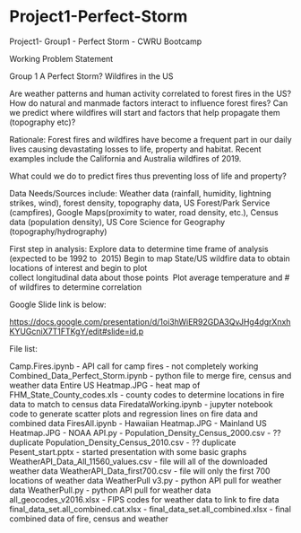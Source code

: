 # Project1-Perfect-Storm
Project1- Group1 - Perfect Storm - CWRU Bootcamp

Working Problem Statement

Group 1
A Perfect Storm? Wildfires in the US

Are weather patterns and human activity correlated to forest fires in the US?
    How do natural and manmade factors interact to influence forest fires?
    Can we predict where wildfires will start and factors that help propagate them     
(topography etc)?

Rationale: Forest fires and wildfires have become a frequent part in our daily lives causing devastating losses to life, property and habitat. Recent examples include the California and Australia wildfires of 2019. 

What could we do to predict fires thus preventing loss of life and property?

Data Needs/Sources include: Weather data (rainfall, humidity, lightning strikes, wind), forest density, topography data, US Forest/Park Service (campfires), Google Maps(proximity to water, road density, etc.), Census data (population density), US Core Science for Geography (topography/hydrography)

First step in analysis:
    Explore data to determine time frame of analysis (expected to be 1992 to 
2015)
    Begin to map State/US wildfire data to obtain locations of interest and begin to     plot     
collect longitudinal data about those points
 Plot average temperature and # of wildfires to determine correlation

Google Slide link is below:

https://docs.google.com/presentation/d/1oi3hWiER92GDA3QvJHg4dgrXnxhKYUGcniX7T1FTKgY/edit#slide=id.p

File list:

Camp.Fires.ipynb - API call for camp fires - not completely working
Combined_Data_Perfect_Storm.ipynb - python file to merge fire, census and weather data
Entire US Heatmap.JPG - heat map of 
FHM_State_County_codes.xls - county codes to determine locations in fire data to match to census data
FiredataWorking.ipynb - jupyter notebook code to generate scatter plots and regression lines on fire data and combined data
FiresAll.ipynb -
Hawaiian Heatmap.JPG -
Mainland US Heatmap.JPG -
NOAA API.py -
Population_Density_Census_2000.csv - ?? duplicate
Population_Density_Census_2010.csv - ?? duplicate
Pesent_start.pptx - started presentation with some basic graphs
WeatherAPI_Data_All_11560_values.csv - file will all of the downloaded weather data
WeatherAPI_Data_first700.csv - file will only the first 700 locations of weather data
WeatherPull v3.py - python API pull for weather data
WeatherPull.py - python API pull for weather data
all_geocodes_v2016.xlsx - FIPS codes for weather data to link to fire data
final_data_set.all_combined.cat.xlsx -
final_data_set.all_combined.xlsx - final combined data of fire, census and weather



